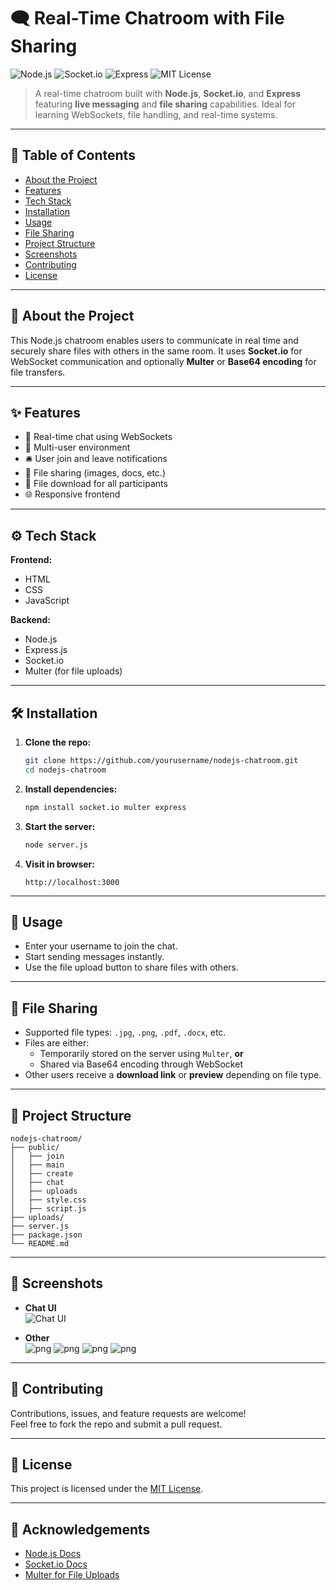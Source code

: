 # 🗨️ Real-Time Chatroom with File Sharing

![Node.js](https://img.shields.io/badge/Node.js-339933?style=for-the-badge&logo=nodedotjs&logoColor=white)
![Socket.io](https://img.shields.io/badge/Socket.io-010101?style=for-the-badge&logo=socket.io&logoColor=white)
![Express](https://img.shields.io/badge/Express.js-404D59?style=for-the-badge)
![MIT License](https://img.shields.io/badge/license-MIT-blue.svg)

> A real-time chatroom built with **Node.js**, **Socket.io**, and **Express** featuring **live messaging** and **file sharing** capabilities. Ideal for learning WebSockets, file handling, and real-time systems.

---

## 📌 Table of Contents

- [About the Project](#-about-the-project)
- [Features](#-features)
- [Tech Stack](#-tech-stack)
- [Installation](#-installation)
- [Usage](#-usage)
- [File Sharing](#-file-sharing)
- [Project Structure](#-project-structure)
- [Screenshots](#-screenshots)
- [Contributing](#-contributing)
- [License](#-license)

---

## 📖 About the Project

This Node.js chatroom enables users to communicate in real time and securely share files with others in the same room. It uses **Socket.io** for WebSocket communication and optionally **Multer** or **Base64 encoding** for file transfers.

---

## ✨ Features

- 🔄 Real-time chat using WebSockets  
- 👥 Multi-user environment  
- 🛎️ User join and leave notifications  
- 📁 File sharing (images, docs, etc.)  
- 🧾 File download for all participants  
- 🌐 Responsive frontend  

---

## ⚙️ Tech Stack

**Frontend:**
- HTML
- CSS
- JavaScript

**Backend:**
- Node.js
- Express.js
- Socket.io
- Multer (for file uploads)

---

## 🛠️ Installation

1. **Clone the repo:**
   ```bash
   git clone https://github.com/yourusername/nodejs-chatroom.git
   cd nodejs-chatroom
   ```

2. **Install dependencies:**
   ```bash
   npm install socket.io multer express
   ```

3. **Start the server:**
   ```bash
   node server.js
   ```

4. **Visit in browser:**
   ```
   http://localhost:3000
   ```

---

## 🚀 Usage

- Enter your username to join the chat.  
- Start sending messages instantly.  
- Use the file upload button to share files with others.  

---

## 📁 File Sharing

- Supported file types: `.jpg`, `.png`, `.pdf`, `.docx`, etc.
- Files are either:
  - Temporarily stored on the server using `Multer`, **or**
  - Shared via Base64 encoding through WebSocket
- Other users receive a **download link** or **preview** depending on file type.

---

## 📁 Project Structure

```
nodejs-chatroom/
├── public/
│   ├── join
│   ├── main
│   ├── create
│   ├── chat
│   ├── uploads
│   ├── style.css
│   ├── script.js        
├── uploads/            
├── server.js               
├── package.json
└── README.md
```

---

## 📸 Screenshots

<!-- Replace these with actual screenshots -->
- **Chat UI**  
  ![Chat UI](https://github.com/midlaj-kp/chatroom-for-community/blob/main/chat.png)

- **Other**  
  ![png](https://github.com/midlaj-kp/chatroom-for-community/blob/main/login.png)
  ![png](https://github.com/midlaj-kp/chatroom-for-community/blob/main/main.png)
  ![png](https://github.com/midlaj-kp/chatroom-for-community/blob/main/create.png)
  ![png](https://github.com/midlaj-kp/chatroom-for-community/blob/main/join.png)
---

## 🤝 Contributing

Contributions, issues, and feature requests are welcome!  
Feel free to fork the repo and submit a pull request.

---

## 📄 License

This project is licensed under the [MIT License](LICENSE).

---

## 🙏 Acknowledgements

- [Node.js Docs](https://nodejs.org/en/docs/)
- [Socket.io Docs](https://socket.io/docs/)
- [Multer for File Uploads](https://github.com/expressjs/multer)
